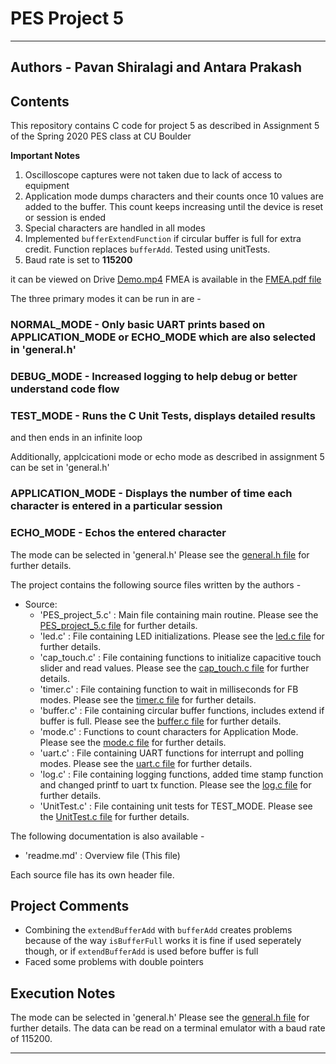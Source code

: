 # PES Project 5
----------------------------------------------------------------------------------------------------------------------------------------------------

## Authors - Pavan Shiralagi and Antara Prakash

## Contents

This repository contains C code for project 5 as described in Assignment 5 of the Spring 2020 PES class at CU Boulder

**Important Notes**
1. Oscilloscope captures were not taken due to lack of access to equipment
2. Application mode dumps characters and their counts once 10 values are added to the buffer. This count keeps increasing until the device is reset or session is ended
3. Special characters are handled in all modes
4. Implemented `bufferExtendFunction` if circular buffer is full for extra credit. Function replaces `bufferAdd`. Tested using unitTests.
5. Baud rate is set to **115200**


it can be viewed on Drive [Demo.mp4](https://drive.google.com/drive/folders/1Vx6lowz5C3nJvHKWkffDN4oPMSB9GWGV?usp=sharing "Demo Video link")
FMEA is available in the [FMEA.pdf file](./doc/FMEA.pdf)

The three primary modes it can be run in are - 
### NORMAL_MODE - Only basic UART prints based on APPLICATION_MODE or ECHO_MODE which are also selected in 'general.h'
### DEBUG_MODE - Increased logging to help debug or better understand code flow
### TEST_MODE - Runs the C Unit Tests, displays detailed results
 and then ends in an infinite loop

Additionally, applcicationi mode or echo mode as described in assignment 5 can be set in 'general.h'
### APPLICATION_MODE - Displays the number of time each character is entered in a particular session
### ECHO_MODE - Echos the entered character

The mode can be selected in 'general.h' 
Please see the [general.h file](./source/general.h) for further details.

The project contains the following source files written by the authors -
- Source:
	- 'PES_project_5.c' : Main file containing main routine. 
Please see the [PES_project_5.c file](./source/PES_project_5.c) for further details.
	- 'led.c' : File containing LED initializations. 
Please see the [led.c file](./source/led.c) for further details.
	- 'cap_touch.c'	: File containing functions to initialize capacitive touch slider and read values. 
Please see the [cap_touch.c file](./source/cap_touch.c) for further details.
	- 'timer.c' : File containing function to wait in milliseconds for FB modes. 
Please see the [timer.c file](./source/timer.c) for further details.
	- 'buffer.c' : File containing circular buffer functions, includes extend if buffer is full. 
Please see the [buffer.c file](./source/buffer.c) for further details.
	- 'mode.c' : Functions to count characters for Application Mode. 
Please see the [mode.c file](./source/mode.c) for further details.
	- 'uart.c' : File containing UART functions for interrupt and polling modes. 
Please see the [uart.c file](./source/uart.c) for further details.
	- 'log.c' : File containing logging functions, added time stamp function and changed printf to uart tx function. 
Please see the [log.c file](./source/log.c) for further details.
	- 'UnitTest.c' : File containing unit tests for TEST_MODE. 
Please see the [UnitTest.c file](./source/UnitTest.c) for further details.

The following documentation is also available - 
- 'readme.md' : Overview file (This file)

Each source file has its own header file.

## Project Comments

- Combining the `extendBufferAdd` with `bufferAdd` creates problems because of the way `isBufferFull` works
  it is fine if used seperately though, or if `extendBufferAdd` is used before buffer is full
- Faced some problems with double pointers

## Execution Notes

The mode can be selected in 'general.h' 
Please see the [general.h file](./source/general.h) for further details.
The data can be read on a terminal emulator with a baud rate of 115200.


-----------------------------------------------------------------------------------------------------------------------------------------------------